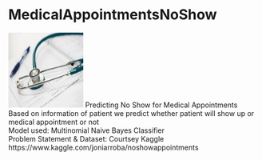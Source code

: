 # MedicalAppointmentsNoShow
<img src="/doctor-appointment.jpg" alt="Doctor Appointment" width="150" height="150" />
Predicting No Show for Medical Appointments <br>
Based on information of patient we predict whether patient will show up or medical appointment or not<br>
Model used: Multinomial Naive Bayes Classifier<br>
Problem Statement & Dataset: Courtsey Kaggle https://www.kaggle.com/joniarroba/noshowappointments<br>

